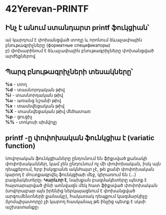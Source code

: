 # 42Yerevan-PRINTF

## Ինչ է անում ստանդարտ printf ֆուկցիան՝

ա) կարդում է փոխանցված տողը և որոնում ձևաչափային բնութագրիչները (форматные спецификаторы)  
բ) փոխարինում է ձևաչափային բնութագրիչները փոխանցված արժեքներով  

## Պարզ բնութագրիչների տեսակները՝

**%s** - տող  
**%d** - տասնորդական թիվ  
**%i** - տասնորդական թիվ  
**%u** - առանց նշանի թիվ  
**%x** - տասնվեցական թիվ  
**%X** - տասնվեցական թիվ մեծատառ  
**%p** - ցուցիչ  
**%%** - տոկոսի սիմվոլը 

## printf -ը փոփոխական ֆունկցիա է (variatic function)

Սովորական ֆունկցիաները ընդունում են ֆիքսված քանակի փոփոխականներ, կամ չեն ընդունում ոչ մի փոփոխական, իսկ այն դեպքերում, երբ իսկզբանե ակնհայտ չէ, թե քանի փոփոխական կարող է մուտքագրվել ֆունկցիաի մեջ, կիրառում են (․․․) բազմակետերը։ 
**Կարևոր է**, նախքան բազմակետերը պետք է հայտարարված լինի առնվազն մեկ հատ ֆիքսված փոփոխական (սովորաբար այն իրենից ներկայացնում է փոխանցված արգումենտների քանակը), հակառակ դեպքում կազմարկիչը (կոմպիլատորը) չի կարող հասկանալ թե ինչից պետք է սկսի աշխատանքը։
